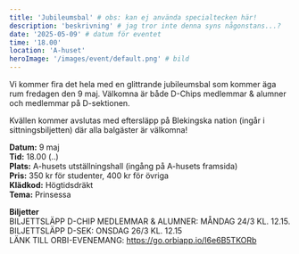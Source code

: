 ```yaml
---
title: 'Jubileumsbal' # obs: kan ej använda specialtecken här!
description: 'beskrivning' # jag tror inte denna syns någonstans...?
date: '2025-05-09' # datum för eventet
time: '18.00'
location: 'A-huset'
heroImage: '/images/event/default.png' # bild
---
```


Vi kommer fira det hela med en glittrande jubileumsbal som kommer äga rum fredagen den 9 maj. Välkomna är både D-Chips medlemmar & alumner och medlemmar på D-sektionen.

Kvällen kommer avslutas med eftersläpp på Blekingska nation (ingår i sittningsbiljetten) där alla balgäster är välkomna!

**Datum:** 9 maj\
**Tid:** 18.00 (..)\
**Plats:** A-husets utställningshall (ingång på A-husets framsida)\
**Pris:** 350 kr för studenter, 400 kr för övriga\
**Klädkod:** Högtidsdräkt\
**Tema:** Prinsessa

**Biljetter**\
BILJETTSLÄPP D-CHIP MEDLEMMAR & ALUMNER: MÅNDAG 24/3 KL. 12.15.\
BILJETTSLÄPP D-SEK: ONSDAG 26/3 KL. 12.15\
LÄNK TILL ORBI-EVENEMANG: https://go.orbiapp.io/I6e6B5TKORb
